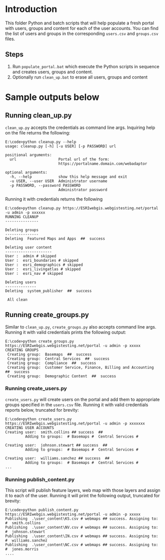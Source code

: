 # Introduction
This folder Python and batch scripts that will help populate a fresh portal
with users, groups and content for each of the user accounts. You can find the
list of users and groups in the corresponding `users.csv` and `groups.csv`
files.

## Steps
 1. Run `populate_portal.bat` which execute the Python scripts in sequence
 and creates users, groups and content.
 2. Optionally run `clean_up.bat` to erase all users, groups and content

# Sample outputs below
## Running clean_up.py
`clean_up.py` accepts the credentials as command line args. Inquiring help
on the file returns the following:

```
E:\code>python cleanup.py --help
usage: cleanup.py [-h] [-u USER] [-p PASSWORD] url

positional arguments:
  url                   Portal url of the form:
                        https://portalname.domain.com/webadaptor

optional arguments:
  -h, --help            show this help message and exit
  -u USER, --user USER  Administrator username
  -p PASSWORD, --password PASSWORD
                        Administrator password
```

Running it with credentials returns the following
```
E:\code>python cleanup.py https://ESRIwebgis.webgistesting.net/portal -u admin -p xxxxxx
RUNNING CLEANUP
---------------

Deleting groups
---------------
Deleting  Featured Maps and Apps  ##  success

Deleting user content
---------------------
User :  admin # skipped
User :  esri_boundaries # skipped
User :  esri_demographics # skipped
User :  esri_livingatlas # skipped
User :  esri_nav # skipped

Deleting users
--------------
Deleting  system_publisher  ##  success

 All clean

```

## Running create_groups.py
Similar to `clean_up.py`, `create_groups.py` also accepts command line args.
Running it with valid credentials prints the following output:

```
E:\code>python create_groups.py https://ESRIwebgis.webgistesting.net/portal -u admin -p xxxxx
CREATING GROUPS
 Creating group:  Basemaps  ##  success
 Creating group:  Central Services  ##  success
 Creating group:  Compliance  ##  success
 Creating group:  Customer Service, Finance, Billing and Accounting  ##  success
 Creating group:  Demographic Content  ##  success

```

### Running create_users.py
`create_users.py` will create users on the portal and add them to appropriate
groups specified in the `users.csv` file. Running it with valid credentials
reports below, truncated for brevity:

```
E:\code>python create_users.py https://ESRIwebgis.webgistesting.net/portal -u admin -p xxxxxxx
CREATING USER ACCOUNTS
Creating user:  smith.collins ## success  ##
         Adding to groups:  # Basemaps #  Central Services #

Creating user:  johnson.stewart ## success  ##
         Adding to groups:  # Basemaps #  Central Services #

Creating user:  williams.sanchez ## success  ##
         Adding to groups:  # Basemaps #  Central Services #
...
```

### Running publish_content.py
This script will publish feature layers, web map with those layers and
assign it to each of the user. Running it will print the following output,
truncated for brevity:

```
E:\code>python publish_content.py https://ESRIwebgis.webgistesting.net/portal -u admin -p xxxxx
Publishing  .\user_content\KS.csv # webmaps ## success. Assigning to:   #  smith.collins
Publishing  .\user_content\NV.csv # webmaps ## success. Assigning to:   #  johnson.stewart
Publishing  .\user_content\IN.csv # webmaps ## success. Assigning to:   #  williams.sanchez
Publishing  .\user_content\NC.csv # webmaps ## success. Assigning to:   #  jones.morris
....
```